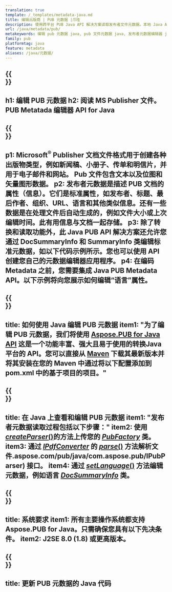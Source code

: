 ```yaml
---
translation: true
template: /_templates/metadata-java.md
title: 编辑出版商 | PUB 元数据 |爪哇
description: 使用跨平台 PUB Java API 解决方案读取发布者文件元数据。本地 Java API 使您可以访问 SummaryInfo 和 DocSummaryInfo 属性。
url: /java/metadata/pub/
metakeywords: 编辑 pub 元数据 java, pub 文件元数据 java, 发布者元数据编辑器 java, 读取 pub 文件元数据 java, 读取 pub 元数据 java
family: pub
platformtag: java
feature: metadata
aliases: /java/元数据/
---
```


{{<section banner>}}
---
h1: 编辑 PUB 元数据
h2: 阅读 MS Publisher 文件。 PUB Metatada 编辑器 API for Java
---

{{<section overview>}}
---
p1: Microsoft<sup>®</sup> Publisher 文档文件格式用于创建各种出版物类型，例如新闻稿、小册子、传单和明信片，并用于电子邮件和网站。 Pub 文件包含文本以及位图和矢量图形数据。
p2: 发布者元数据是描述 PUB 文档的属性（信息）。它们是标准属性，如发布者、标题、最后作者、组织、URL、语言和其他类似信息。还有一些数据是在处理文件后自动生成的，例如文件大小或上次编辑时间。此有用信息与文档一起存储。
p3: 除了转换和读取功能外，此 Java PUB API 解决方案还允许您通过 DocSummaryInfo 和 SummaryInfo 类编辑标准元数据，如以下代码示例所示。您也可以使用 API 创建您自己的元数据编辑器应用程序。
p4: 在编码 Metadata 之前，您需要集成 Java PUB Metadata API。以下示例将向您展示如何编辑“语言”属性。
---

{{<section widget>}}
---
title: 如何使用 Java 编辑 PUB 元数据
item1: "为了编辑 PUB 元数据，我们将使用 [Aspose.PUB for Java API](https://products.aspose.com/pub/java/) 这是一个功能丰富、强大且易于使用的转换Java 平台的 API。您可以直接从 [Maven](https://repository.aspose.com/pub/) 下载其最新版本并将其安装在您的 Maven 中通过将以下配置添加到 pom.xml 中的基于项目的项目。"
---

{{<section feature1>}}
---
title: 在 Java 上查看和编辑 PUB 元数据
item1: "发布者元数据读取过程包括以下步骤："
item2: 使用 [*createParser*()](https://reference.aspose.com/pub/java/com.aspose.pub/PubFactory#createParser-java.lang.String-)的方法上传您的 [*PubFactory*](https://reference.aspose.com/pub/java/com.aspose.pub/PubFactory) 类。
item3: 通过 [*IPdfConverter*](https://apireference) 的 [*parse*()](https://reference.aspose.com/pub/java/com.aspose.pub/IPubParser#parse--) 方法解析文件.aspose.com/pub/java/com.aspose.pub/IPubParser) 接口。
item4: 通过 [*setLanguage*()](https://reference.aspose.com/pub/java/com.aspose.pub/DocSummaryInfo#setLanguage-java.lang.String-) 方法编辑元数据，例如语言 [*DocSummaryInfo*](https://reference.aspose.com/pub/java/com.aspose.pub/DocSummaryInfo) 类。
---

{{<section feature2>}}
---
title: 系统要求
item1: 所有主要操作系统都支持 Aspose.PUB for Java。只需确保您具有以下先决条件。
item2: J2SE 8.0 (1.8) 或更高版本。
---

{{<section codeexample>}}
---
title: 更新 PUB 元数据的 Java 代码
---